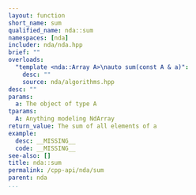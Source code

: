 ```yaml
---
layout: function
short_name: sum
qualified_name: nda::sum
namespaces: [nda]
includer: nda/nda.hpp
brief: ""
overloads:
  "template <nda::Array A>\nauto sum(const A & a)":
    desc: ""
    source: nda/algorithms.hpp
desc: ""
params:
  a: The object of type A
tparams:
  A: Anything modeling NdArray
return_value: The sum of all elements of a
example:
  desc: __MISSING__
  code: __MISSING__
see-also: []
title: nda::sum
permalink: /cpp-api/nda/sum
parent: nda
...
```


